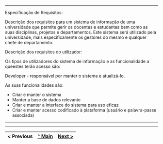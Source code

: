 <hr>

Especificação de Requisitos:

Descrição dos requisitos para um sistema de informação de uma universidade que permite gerir os docentes e estudantes bem como as suas disciplinas, projetos e departamentos. Este sistema será utilizado pela universidade, mais especificamente os gestores do mesmo e qualquer chefe de departamento.

Descrição dos requisitos do utilizador:

Os tipos de utilizadores  do sistema de informação e as funcionalidade a queestes terão acesso são:

Developer - responsável por manter o sistema e atualizá-lo.

As suas funcionalidades são:

- Criar e manter o sistema
- Manter a base de dados relevante
- Criar e manter a interface do sistema para uso eficaz
- Criar e manter acesso codificado à plataforma (usuário e palavra-passe associada)

<hr>

---
< Previous | [^ Main](https://github.com/exemploTrabalho/reportSIBD/) | [Next >](rebd01.md)
:--- | :---: | ---: 
